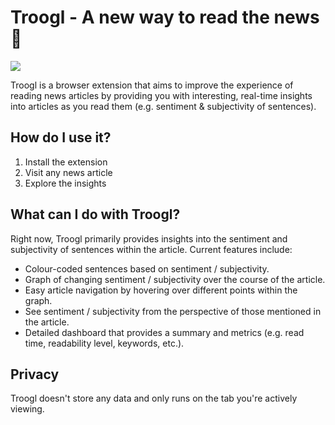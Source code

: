# Troogl - A new way to read the news :newspaper:

![](./src/assets/demo.gif)

Troogl is a browser extension that aims to improve the experience of reading news articles by providing you with interesting, real-time insights into articles as you read them (e.g. sentiment & subjectivity of sentences).

## How do I use it?

1. Install the extension
1. Visit any news article
1. Explore the insights

## What can I do with Troogl?

Right now, Troogl primarily provides insights into the sentiment and subjectivity of sentences within the article. Current features include:

- Colour-coded sentences based on sentiment / subjectivity.
- Graph of changing sentiment / subjectivity over the course of the article.
- Easy article navigation by hovering over different points within the graph.
- See sentiment / subjectivity from the perspective of those mentioned in the article.
- Detailed dashboard that provides a summary and metrics (e.g. read time, readability level, keywords, etc.).

## Privacy

Troogl doesn't store any data and only runs on the tab you're actively viewing.
